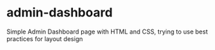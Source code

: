 # admin-dashboard
Simple Admin Dashboard page with HTML and CSS, trying to use best practices for layout design
